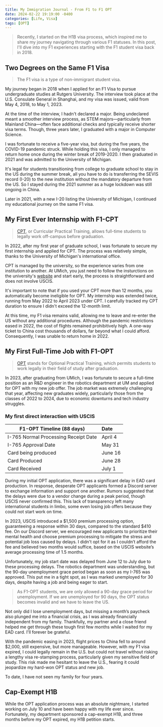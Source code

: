 ```yaml
---
title: My Immigration Journal - From F1 to F1 OPT
date: 2024-02-22 19:19:00 -0400
categories: [Life, Visa]
tags: [OPT] 
---
```


> Recently, I started on the H1B visa process, which inspired me to share my journey navigating through various F1 statuses. In this post, I'll dive into my F1 experiences starting with the F1 student visa back in 2018.

## Two Degrees on the Same F1 Visa
> The F1 visa is a type of non-immigrant student visa.

My journey began in 2018 when I applied for an F1 Visa to pursue undergraduate studies at Rutgers University. The interview took place at the U.S. Consulate General in Shanghai, and my visa was issued, valid from May 4, 2018, to May 1, 2023.

At the time of the interview, I hadn't declared a major. Being undeclared meant a smoother interview process, as STEM majors—particularly from Mainland China—often face additional checks and typically receive shorter visa terms. Though, three years later, I graduated with a major in Computer Science. 

I was fortunate to receive a five-year visa, but during the five years, the COVID-19 pandemic struck. While holding this visa, I only managed to return home once during the winter break of 2019-2020. I then graduated in 2021 and was admitted to the University of Michigan.

It's legal for students transitioning from college to graduate school to stay in the US during the summer break, all you have to do is transferring the SEVIS record (I-20) to the new institution without the mandatory departure from the US. So I stayed during the 2021 summer as a huge lockdown was still ongoing in China.

Later in 2021, with a new I-20 listing the University of Michigan,  I continued my educational journey on the same F1 visa.

## My First Ever Internship with F1-CPT
> [CPT](https://internationalcenter.umich.edu/students/f1-students/cpt), or Curricular Practical Training, allows full-time students to legally work off-campus before graduation.

In 2022, after my first year of graduate school, I was fortunate to secure my first internship and applied for CPT. The process was relatively simple, thanks to the University of Michigan's international office.

CPT is managed by the university, so the experience varies from one institution to another. At UMich, you just need to follow the insturctions on the university's [website](https://internationalcenter.umich.edu/students/f1-students/cpt) and start early, the process is straightforward and does not involve USCIS.

It's important to note that if you used your CPT more than 12 months, you automatically become ineligible for OPT. My internship was extended twice, running from May 2022 to April 2023 under CPT. I carefully tracked my CPT duration to ensure I didn't exceed the 12-month limit.

At this time, my F1 visa remains valid, allowing me to leave and re-enter the US without any additional procedures. Although the pandemic restrictions eased in 2022, the cost of flights remained prohibitively high. A one-way ticket to China cost thousands of dollars, far beyond what I could afford. Consequently, I was unable to return home in 2022.

## My First Full-Time Job with F1-OPT
> [OPT](https://internationalcenter.umich.edu/students/f1-students/opt) stands for Optional Practical Training, which permits students to work legally in their field of study after graduation.

In 2023, after graduating from UMich, I was fortunate to secure a full-time position as an R&D engineer in the robotics department at UM and applied for OPT with my new job offer. The job market was extremely challenging that year, affecting new graduates widely, particularly those from the classes of 2022 to 2024, due to economic downturns and tech industry struggles. 

### My first direct interaction with USCIS

| F1-OPT Timeline (88 days)    |      Date     |  
| ------------- | :----------- |
| I-765 Normal Processing Receipt Date |  April 4|
| I-765 Approval Date| May 31   |
| Card being produced| June 16  |
| Card Produced      | June 28  |
| Card Received      | July 1   |

During my initial OPT application, there was a significant delay in EAD card production. In response, desperate OPT applicants formed a Discord server to exchange information and support one another. Rumors suggested that the delays were due to a vendor change during a peak period, though USCIS never confirmed this. This lack of transparency left many international students in limbo, some even losing job offers because they could not start work on time.

In 2023, USCIS introduced a $1,500 premium processing option, guaranteeing a response within 30 days, compared to the standard $410 fee. On our Discord server, we encouraged new applicants to prioritize their mental health and choose premium processing to mitigate the stress and potential job loss caused by delays. I didn't opt for it as I couldn’t afford the fee and believed two months would suffice, based on the USCIS website’s average processing time of 1.5 months.

Unfortunately, my job start date was delayed from June 12 to July due to these processing delays. The robotics department was understanding, but the 90-day unemployment grace period began as soon as my I-765 was approved. This put me in a tight spot, as I was marked unemployed for 30 days, despite having a job and being eager to start.
> As F1-OPT students, we are only allowed a 90-day grace period for unemployment. If we are unemployed for 90 days, the OPT status becomes invalid and we have to leave the US. 

Not only did I lose unemployment days, but missing a month’s paycheck also plunged me into a financial crisis, as I was already financially independent from my family. Thankfully, my partner and a close friend helped me get through these tough first few months while I waited for my EAD card. I'll forever be grateful.

With the pandemic easing in 2023, flight prices to China fell to around $2,000, still expensive, but more manageable. However, with my F1 visa expired, I could legally remain in the U.S. but could not travel without risking a lengthy visa re-stamping process, particularly given my sensitive field of study. This risk made me hesitant to leave the U.S., fearing it could jeopardize my hard-won OPT status and new job.

To date, I have not seen my family for four years.

## Cap-Exempt H1B

While the OPT application process was an absolute nightmare, I started working on July 10 and have been happy with my life ever since. Fortunately, my department sponsored a cap-exempt H1B, and three months before my OPT expired, my H1B petition starts. 